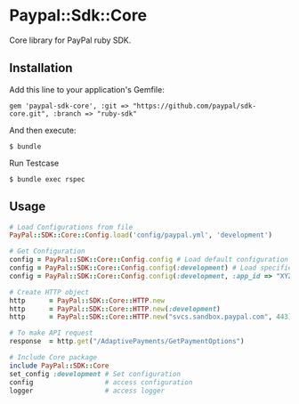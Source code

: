 # Paypal::Sdk::Core

Core library for PayPal ruby SDK.

## Installation

Add this line to your application's Gemfile:

    gem 'paypal-sdk-core', :git => "https://github.com/paypal/sdk-core.git", :branch => "ruby-sdk"

And then execute:

    $ bundle
    
Run Testcase

    $ bundle exec rspec


## Usage

```ruby
# Load Configurations from file
PayPal::SDK::Core::Config.load('config/paypal.yml', 'development')

# Get Configuration
config = PayPal::SDK::Core::Config.config # Load default configuration
config = PayPal::SDK::Core::Config.config(:development) # Load specified environment configuration
config = PayPal::SDK::Core::Config.config(:development, :app_id => "XYZ") # Override configuration

# Create HTTP object
http      = PayPal::SDK::Core::HTTP.new
http      = PayPal::SDK::Core::HTTP.new(:development)
http      = PayPal::SDK::Core::HTTP.new("svcs.sandbox.paypal.com", 443)

# To make API request
response  = http.get("/AdaptivePayments/GetPaymentOptions")

# Include Core package
include PayPal::SDK::Core
set_config :development # Set configuration
config  				# access configuration
logger  				# access logger
```